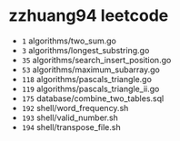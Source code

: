 # zzhuang94 leetcode

- `1` algorithms/two_sum.go
- `3` algorithms/longest_substring.go
- `35` algorithms/search_insert_position.go
- `53` algorithms/maximum_subarray.go
- `118` algorithms/pascals_triangle.go
- `119` algorithms/pascals_triangle_ii.go
- `175` database/combine_two_tables.sql
- `192` shell/word_frequency.sh
- `193` shell/valid_number.sh
- `194` shell/transpose_file.sh
